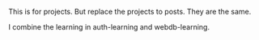 This is for projects. But replace the projects to posts. They are the same. 

I combine the learning in auth-learning and webdb-learning. 